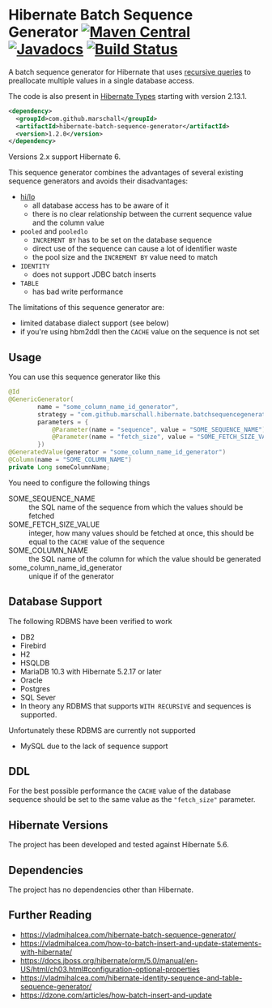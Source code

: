 Hibernate Batch Sequence Generator [![Maven Central](https://maven-badges.herokuapp.com/maven-central/com.github.marschall/hibernate-batch-sequence-generator/badge.svg)](https://maven-badges.herokuapp.com/maven-central/com.github.marschall/hibernate-batch-sequence-generator) [![Javadocs](https://www.javadoc.io/badge/com.github.marschall/hibernate-batch-sequence-generator.svg)](https://www.javadoc.io/doc/com.github.marschall/hibernate-batch-sequence-generator)  [![Build Status](https://travis-ci.org/marschall/hibernate-batch-sequence-generator.svg?branch=master)](https://travis-ci.org/marschall/hibernate-batch-sequence-generator)
==================================

A batch sequence generator for Hibernate that uses [recursive queries](https://en.wikipedia.org/wiki/Hierarchical_and_recursive_queries_in_SQL) to preallocate multiple values in a single database access.

The code is also present in [Hibernate Types](https://github.com/vladmihalcea/hibernate-types) starting with version 2.13.1.

```xml
<dependency>
  <groupId>com.github.marschall</groupId>
  <artifactId>hibernate-batch-sequence-generator</artifactId>
  <version>1.2.0</version>
</dependency>
```

Versions 2.x support Hibernate 6.

This sequence generator combines the advantages of several existing sequence generators and avoids their disadvantages:

- [hi/lo](https://vladmihalcea.com/2014/06/23/the-hilo-algorithm/)
  - all database access has to be aware of it
  - there is no clear relationship between the current sequence value and the column value
- `pooled` and `pooledlo`
  - `INCREMENT BY` has to be set on the database sequence
  - direct use of the sequence can cause a lot of identifier waste
  - the pool size and the `INCREMENT BY` value need to match
- `IDENTITY`
  - does not support JDBC batch inserts
- `TABLE`
  - has bad write performance

The limitations of this sequence generator are:

- limited database dialect support (see below)
- if you're using hbm2ddl then the `CACHE` value on the sequence is not set

Usage
-----

You can use this sequence generator like this

```java
@Id
@GenericGenerator(
        name = "some_column_name_id_generator",
        strategy = "com.github.marschall.hibernate.batchsequencegenerator.BatchSequenceGenerator",
        parameters = {
            @Parameter(name = "sequence", value = "SOME_SEQUENCE_NAME"),
            @Parameter(name = "fetch_size", value = "SOME_FETCH_SIZE_VALUE")
        })
@GeneratedValue(generator = "some_column_name_id_generator")
@Column(name = "SOME_COLUMN_NAME")
private Long someColumnName;
```

You need to configure the following things

<dl>
<dt>SOME_SEQUENCE_NAME</dt>
<dd>the SQL name of the sequence from which the values should be fetched</dd>
<dt>SOME_FETCH_SIZE_VALUE</dt>
<dd>integer, how many values should be fetched at once, this should be equal to the <code>CACHE</code> value of the sequence</dd>
<dt>SOME_COLUMN_NAME</dt>
<dd>the SQL name of the column for which the value should be generated</dd>
<dt>some_column_name_id_generator</dt>
<dd>unique if of the generator</dd>
</dl>


Database Support
----------------

The following RDBMS have been verified to work

- DB2
- Firebird
- H2
- HSQLDB
- MariaDB 10.3 with Hibernate 5.2.17 or later
- Oracle
- Postgres
- SQL Sever
- In theory any RDBMS that supports `WITH RECURSIVE` and sequences is supported.

Unfortunately these RDBMS are currently not supported

- MySQL due to the lack of sequence support

DDL
---

For the best possible performance the `CACHE` value of the database sequence should be set to the same value as the `"fetch_size"` parameter.

Hibernate Versions
------------------

The project has been developed and tested against Hibernate 5.6.

Dependencies
------------

The project has no dependencies other than Hibernate.

Further Reading
---------------

- https://vladmihalcea.com/hibernate-batch-sequence-generator/
- https://vladmihalcea.com/how-to-batch-insert-and-update-statements-with-hibernate/
- https://docs.jboss.org/hibernate/orm/5.0/manual/en-US/html/ch03.html#configuration-optional-properties
- https://vladmihalcea.com/hibernate-identity-sequence-and-table-sequence-generator/
- https://dzone.com/articles/how-batch-insert-and-update
